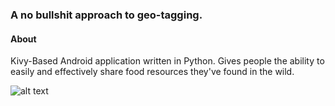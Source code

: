 ### A no bullshit approach to geo-tagging.
#### About
Kivy-Based Android application written in Python.  Gives people the ability to easily and effectively share
food resources they've found in the wild. 

![alt text](resources/showcase_gif.gif)
